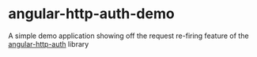angular-http-auth-demo
======================

A simple demo application showing off the request re-firing feature of the [angular-http-auth](https://github.com/witoldsz/angular-http-auth) library
